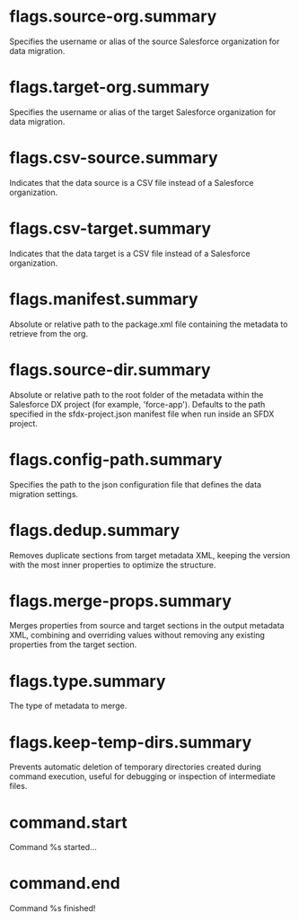 # flags.source-org.summary

Specifies the username or alias of the source Salesforce organization for data migration.

# flags.target-org.summary

Specifies the username or alias of the target Salesforce organization for data migration.

# flags.csv-source.summary

Indicates that the data source is a CSV file instead of a Salesforce organization.

# flags.csv-target.summary

Indicates that the data target is a CSV file instead of a Salesforce organization.

# flags.manifest.summary

Absolute or relative path to the package.xml file containing the metadata to retrieve from the org.

# flags.source-dir.summary

Absolute or relative path to the root folder of the metadata within the Salesforce DX project (for example, 'force-app'). Defaults to the path specified in the sfdx-project.json manifest file when run inside an SFDX project.

# flags.config-path.summary

Specifies the path to the json configuration file that defines the data migration settings.

# flags.dedup.summary

Removes duplicate sections from target metadata XML, keeping the version with the most inner properties to optimize the structure.

# flags.merge-props.summary

Merges properties from source and target sections in the output metadata XML, combining and overriding values without removing any existing properties from the target section.

# flags.type.summary

The type of metadata to merge.

# flags.keep-temp-dirs.summary

Prevents automatic deletion of temporary directories created during command execution, useful for debugging or inspection of intermediate files.

# command.start

Command %s started...

# command.end

Command %s finished!
